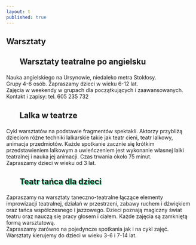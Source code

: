 ```yaml
---
layout: t
published: true
---
```





## Warsztaty

<h2><ul class="photos">Warsztaty teatralne po angielsku</ul></h2>  

Nauka angielskiego na Ursynowie, niedaleko metra Stokłosy.  
Grupy 4-6 osób. Zapraszamy dzieci w wieku 6-12 lat.  
Zajęcia w weekendy w grupach dla początkujących i zaawansowanych.  
Kontakt i zapisy: tel. 605 235 732  

<h2><ul class="photos">Lalka w teatrze</ul></h2>

Cykl warsztatów na podstawie fragmentów spektakli. Aktorzy przybliżą dzieciom różne techniki lalkarskie takie jak teatr cieni, teatr lalkowy, animacja przedmiotów. Każde spotkanie zacznie się krótkim przedstawieniem lalkowym a uwieńczeniem jest wykonanie własnej lalki teatralnej i nauka jej animacji. Czas trwania około 75 minut.  
Zapraszamy dzieci w wieku od 3 lat.  

<h2 style="text-shadow: 2px 2px rgba(30, 235, 140, 0.74)"><ul class="photos">Teatr tańca dla dzieci</ul></h2>

Zapraszamy na warsztaty taneczno-teatralne łączące elementy improwizacji teatralnej, działań w przestrzeni, zabawy ruchem i dźwiękiem oraz tańca współczesnego i jazzowego. Dzieci poznają magiczny świat teatru oraz nauczą się pracy głosem i ciałem. Każde zajęcia są zamkniętą formą warsztatową.  <br />Zapraszamy zarówno na pojedyncze spotkania jak i na cykl zajęć.  
Warsztaty kierujemy do dzieci w wieku 3-6 i 7-14 lat.
